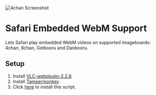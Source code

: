 ![4chan Screenshot](https://raw.githubusercontent.com/calumks/safari-embedded-webm-support/master/images/screenshot.png)

# Safari Embedded WebM Support
Lets Safari play embedded WebM videos on supported imageboards: 4chan, 8chan, Gelbooru and Danbooru.

## Setup
1. Install [VLC-webplugin-2.2.8](http://download.videolan.org/pub/videolan/vlc/2.2.8/macosx/VLC-webplugin-2.2.8.dmg).
2. Install [Tampermonkey](https://safari-extensions.apple.com/details/?id=net.tampermonkey.safari-G3XV72R5TC).
3. Click [here](https://github.com/calumks/safari-embedded-webm-support/raw/master/webm.user.js) to install this script.
